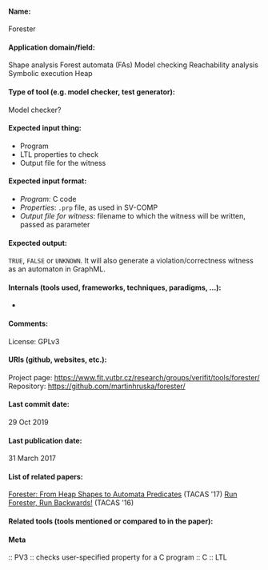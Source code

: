 #### Name:
Forester

#### Application domain/field:
Shape analysis
Forest automata (FAs)
Model checking
Reachability analysis
Symbolic execution
Heap

#### Type of tool (e.g. model checker, test generator):
Model checker?

#### Expected input thing:
- Program
- LTL properties to check
- Output file for the witness

#### Expected input format:
- *Program*: C code
- *Properties*: `.prp` file, as used in SV-COMP
- *Output file for witness*: filename to which the witness will be written, passed as parameter

#### Expected output:
`TRUE`, `FALSE` or `UNKNOWN`.
It will also generate a violation/correctness witness as an automaton in GraphML.

#### Internals (tools used, frameworks, techniques, paradigms, ...):
-

#### Comments:
License: GPLv3

#### URIs (github, websites, etc.):
Project page: https://www.fit.vutbr.cz/research/groups/verifit/tools/forester/
Repository: https://github.com/martinhruska/forester/

#### Last commit date:
29 Oct 2019

#### Last publication date:
31 March 2017

#### List of related papers:
[Forester: From Heap Shapes to Automata Predicates](https://doi.org/10.1007/978-3-662-54580-5_24) (TACAS '17)
[Run Forester, Run Backwards!](https://doi.org/10.1007/978-3-662-49674-9_61) (TACAS '16)

#### Related tools (tools mentioned or compared to in the paper):

#### Meta
:: PV3 :: checks user-specified property for a C program
:: C
:: LTL
